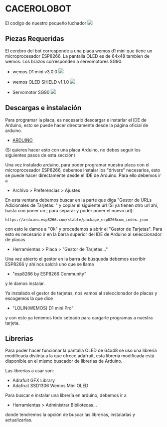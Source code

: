 # CACEROLOBOT
El codigo de nuestro pequeño luchador
![](https://media.giphy.com/media/QWvamj343WErKEmCqz/giphy.gif)

## Piezas Requeridas
El cerebro del bot corresponde a una placa wemos d1 mini que tiene un microprocesador ESP8266. La pantalla OLED es de 64x48 tambien de wemos. Los brazos corresponden a servomotores SG90.

- wemos D1 mini v3.0.0
![](https://wiki.wemos.cc/_media/products:d1:d1_mini_v3.0.0_1_16x9.jpg)

- wemos OLED SHIELD v1.1.0
![](https://wiki.wemos.cc/_media/products:d1_mini_shields:oled_v1.1.0_1.jpg)

- Servomotor SG90
![](https://robu.in/wp-content/uploads/2017/09/IMG_0521.jpg)

## Descargas e instalación

Para programar la placa, es necesario descargar e instarlar el IDE de Arduino, esto se puede hacer directamente desde la página oficial de arduino.

- [ARDUINO](https://www.arduino.cc/en/Main/Software)

(Si quieres hacer esto con una placa Arduino, no debes seguir los siguientes pasos de esta sección)

Una vez instalado arduino, para poder programar nuestra placa con el microprocesador ESP8266, debemos instalar los "drivers" necesarios, esto se puede hacer directamente desde el IDE de Arduino. Para ello debemos ir a

- Archivo > Preferencias > Ajustes

En esta ventana debemos buscar en la parte que diga "Gestor de URLs Adicionales de Tarjetas: " y copiar el siguiente url (Si ya tienen otro url ahí, basta con poner un ; para separar y poder poner el nuevo url):

````
https://arduino.esp8266.com/stable/package_esp8266com_index.json
````

con esto le damos a "Ok" y procedemos a abrir el "Gestor de Tarjetas". Para esto es necesario ir en la barra superior del IDE de Arduino al seleccionador de placas

- Herramientas > Placa > "Gestor de Tarjetas..."

Una vez abierto el gestor en la barra de búsqueda debemos escribir ESP8266 y ahí nos saldrá uno que se llama 

- "esp8266 by ESP8266 Community" 

y le damos instalar.

Ya instalado el gestor de tarjetas, nos vamos al seleccionador de placas y escogemos la que dice

- "LOLIN(WEMOS) D1 mini Pro"

y con esto ya tenemos todo seteado para cargarle programas a nuestra tarjeta.

## Librerias
Para poder hacer funcionar la pantalla OLED de 64x48 se uso una librería modificada distinta a la que ofrece adafruit, esta libreria modificada está disponible en el mismo buscador de librerias de Arduino.

Las librerías a usar son:

- Adrafuit GFX Library
- Adafruit SSD1306 Wemos Mini OLED

Para buscar e instalar una librería en arduino, debemos ir a 

- Herramientas > Administrar Bibliotecas...

donde tendremos la opción de buscar las librerías, instalarlas y actualizarlas.